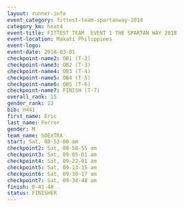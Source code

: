 ```yaml
---
layout: runner-info 
event_category: fittest-team-spartanway-2018 
category_km: heat4 
event-title: FITTEST TEAM  EVENT 1 THE SPARTAN WAY 2018 
event-location: Makati Philippines 
event-logo: 
event-date: 2018-03-01 
checkpoint-name2: OB1 (T-2) 
checkpoint-name3: OB2 (T-3) 
checkpoint-name4: OB3 (T-4) 
checkpoint-name5: OB4 (T-5) 
checkpoint-name6: OB5 (T-6) 
checkpoint-name7: FINISH (T-7) 
overall_rank: 15
gender_rank: 13
bib: H441
first_name: Eric
last_name: Ferrer
gender: M
team_name: SOEXTRA
start: Sat, 08-53-00 am
checkpoint2: Sat, 08-58-55 am
checkpoint3: Sat, 09-05-01 am
checkpoint4: Sat, 09-22-01 am
checkpoint5: Sat, 09-13-15 am
checkpoint6: Sat, 09-30-17 am
checkpoint7: Sat, 09-34-48 am
finish: 0-41-48
status: FINISHER
---
```

